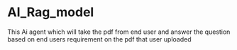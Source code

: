 # AI_Rag_model
This Ai agent which will take the pdf from end user and answer the question based on end users requirement  on the pdf that user uploaded 
